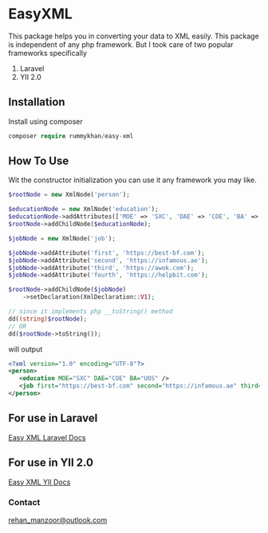 # EasyXML

This package helps you in converting your data to XML easily.
This package is independent of any php framework.
But I took care of two popular frameworks specifically

1. Laravel
2. YII 2.0

## Installation

Install using composer

```php
composer require rummykhan/easy-xml
```

## How To Use

Wit the constructor initialization you can use it any framework you may like.

```php
$rootNode = new XmlNode('person');

$educationNode = new XmlNode('education');
$educationNode->addAttributes(['MOE' => 'SXC', 'DAE' => 'COE', 'BA' => 'UOS']);
$rootNode->addChildNode($educationNode);

$jobNode = new XmlNode('job');

$jobNode->addAttribute('first', 'https://best-bf.com');
$jobNode->addAttribute('second', 'https://infamous.ae');
$jobNode->addAttribute('third', 'https://awok.com');
$jobNode->addAttribute('fourth', 'https://helpbit.com');

$rootNode->addChildNode($jobNode)
    ->setDeclaration(XmlDeclaration::V1);

// since it implements php __toString() method
dd((string)$rootNode);
// OR
dd($rootNode->toString());
```

will output

```xml
<?xml version="1.0" encoding="UTF-8"?>
<person>
   <education MOE="SXC" DAE="COE" BA="UOS" />
   <job first="https://best-bf.com" second="https://infamous.ae" third="https://awok.com" fourth="https://helpbit.com" />
</person>
```


## For use in Laravel
[Easy XML Laravel Docs](https://github.com/rummykhan/easy-xml/blob/master/Laravel.md)

## For use in YII 2.0
[Easy XML YII Docs](https://github.com/rummykhan/easy-xml/blob/master/YII-2.0.md)

### Contact
[rehan_manzoor@outlook.com](mailto://rehan_manzoor@outlook.com)